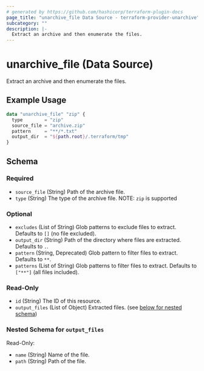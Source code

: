 ```yaml
---
# generated by https://github.com/hashicorp/terraform-plugin-docs
page_title: "unarchive_file Data Source - terraform-provider-unarchive"
subcategory: ""
description: |-
  Extract an archive and then enumerate the files.
---
```


# unarchive_file (Data Source)

Extract an archive and then enumerate the files.

## Example Usage

```terraform
data "unarchive_file" "zip" {
  type        = "zip"
  source_file = "archive.zip"
  pattern     = "**/*.txt"
  output_dir  = "${path.root}/.terraform/tmp"
}
```

<!-- schema generated by tfplugindocs -->
## Schema

### Required

- `source_file` (String) Path of the archive file.
- `type` (String) The type of the archive file. NOTE: `zip` is supported

### Optional

- `excludes` (List of String) Glob patterns to exclude files to extract. Defaults to `[]` (no file excluded).
- `output_dir` (String) Path of the directory where files are extracted. Defaults to `.`.
- `pattern` (String, Deprecated) Glob pattern to filter files to extract. Defaults to `**`.
- `patterns` (List of String) Glob patterns to filter files to extract. Defaults to `["**"]` (all files included).

### Read-Only

- `id` (String) The ID of this resource.
- `output_files` (List of Object) Extracted files. (see [below for nested schema](#nestedatt--output_files))

<a id="nestedatt--output_files"></a>
### Nested Schema for `output_files`

Read-Only:

- `name` (String) Name of the file.
- `path` (String) Path of the file.


